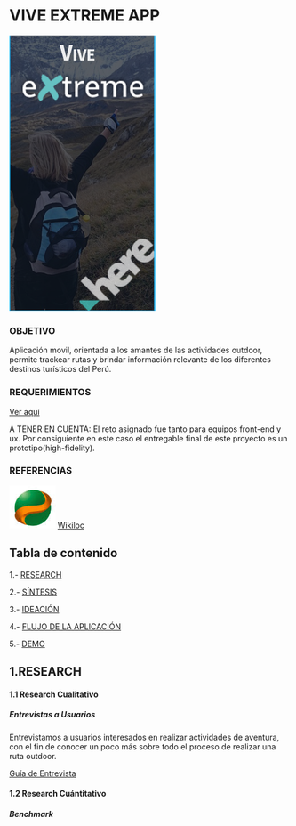 # VIVE EXTREME APP

![logo](assets/images/preview.PNG)

### **OBJETIVO**
Aplicación movil, orientada a los amantes de las actividades outdoor, permite trackear rutas y brindar información relevante de los diferentes destinos turísticos del Perú.

### **REQUERIMIENTOS**
   [Ver aquí](https://drive.google.com/file/d/1GNGlul4f9GDqBRn-mbMdxyo7wlBGFj35/view?usp=sharing)
   
   A TENER EN CUENTA: El reto asignado fue tanto para equipos front-end y ux. Por consiguiente en este caso el entregable final de este proyecto es un prototipo(high-fidelity).


### **REFERENCIAS**
![referencia](assets/images/wikiloc.PNG) [Wikiloc](https://es.wikiloc.com/)



## Tabla de contenido

1.- [RESEARCH](#research)

2.- [SÍNTESIS](#sintesis)

3.- [IDEACIÓN](#ideación)

4.- [FLUJO DE LA APLICACIÓN](#flujo-de-la-aplicación)

5.- [DEMO](#demo)


## 1.RESEARCH
#### 1.1 Research Cualitativo
##### Entrevistas a Usuarios

Entrevistamos a usuarios interesados en realizar actividades de aventura, con el fin de conocer un poco más sobre todo el proceso de realizar una ruta outdoor.

[Guía de Entrevista](https://docs.google.com/document/d/1d3CMoJnxAI2V1TIg_0NI9_p1XIugrvIn4AILy7kCLC0/edit?usp=sharing)


#### 1.2 Research Cuántitativo
##### Benchmark 